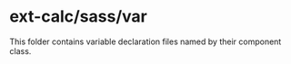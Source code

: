 # ext-calc/sass/var

This folder contains variable declaration files named by their component class.
